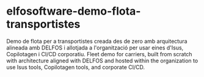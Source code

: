 # elfosoftware-demo-flota-transportistes
Demo de flota per a transportistes creada des de zero amb arquitectura alineada amb DELFOS i allotjada a l'organització per usar eines d'Isus, Copilotagen i CI/CD corporatiu. Fleet demo for carriers, built from scratch with architecture aligned with DELFOS and hosted within the organization to use Isus tools, Copilotagen tools, and corporate CI/CD.
